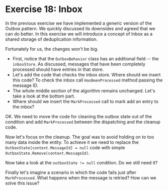 # Exercise 18: Inbox

In the previous exercise we have implemented a generic version of the Outbox pattern. We quickly discussed its downsides and agreed that we can do better. In this exercise we will introduce a concept of Inbox as a shared storage of deduplication information.

Fortunately for us, the changes won't be big.
 - First, notice that the `OutboxBehavior` class has an additional field -- the `inboxStore`. As discussed, messages that have been completely processed should have entries in that store.
 - Let's add the code that checks the inbox store. Where should we insert this code? To check the inbox call `HasBeenProcessed` method passing the message ID.
 - The whole middle section of the algorithm remains unchanged. Let's take a look at the bottom part.
 - Where should we insert the `MarkProcessed` call to mark add an entry to the inbox?

OK. We need to move the code for cleaning the outbox state out of the condition and add `MarkProcessed` between the dispatching and the cleanup code.

Now let's focus on the cleanup. The goal was to avoid holding on to too many data inside the entity. To achieve it we need to replace the `OutboxState[context.MessageId] = null` code with simple `OutboxState.Remove(context.MessageId)`.

Now take a look at the `outboxState != null` condition. Do we still need it?

Finally let's imagine a scenario in which the code fails just after `MarkProcessed`. What happens when the message is retried? How can we solve this issue?

